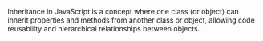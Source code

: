 Inheritance in JavaScript is a concept where one class (or object) can inherit properties and methods from another class or object, allowing code reusability and hierarchical relationships between objects.









